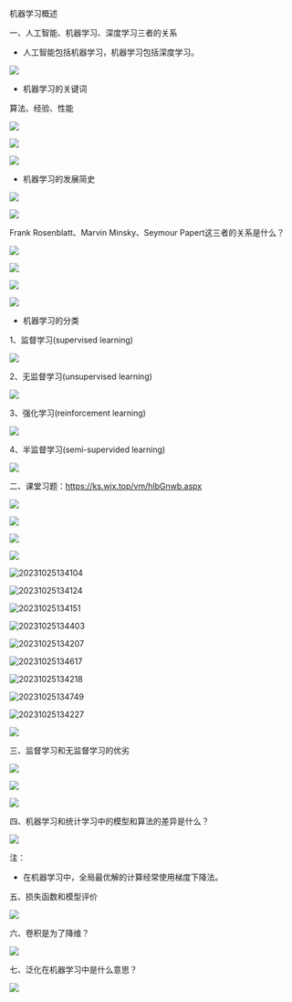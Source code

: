 机器学习概述

一、人工智能、机器学习、深度学习三者的关系

- 人工智能包括机器学习，机器学习包括深度学习。

![](https://vip2.loli.io/2023/10/25/9JhfSl32UEADn7c.webp)

- 机器学习的关键词

算法、经验、性能

![](https://vip2.loli.io/2023/10/25/CDjezIJZBcmipGH.webp)

![](https://vip2.loli.io/2023/10/25/VqP5siCgjWtn8Nf.webp)

![](https://vip2.loli.io/2023/10/25/oEd4pKhULGTsXPZ.webp)

- 机器学习的发展简史

![](https://vip2.loli.io/2023/10/25/nUpdcX5s9Na8my6.webp)

![](https://vip2.loli.io/2023/10/25/kAgBZbsDOwYS6NV.webp)

Frank Rosenblatt、Marvin Minsky、Seymour Papert这三者的关系是什么？

![](https://vip2.loli.io/2023/10/25/zwKpBIVHmuLbgEY.webp)

![](https://vip2.loli.io/2023/10/25/pPdAH15qsUjZBl9.webp)

![](https://vip2.loli.io/2023/10/25/Bmf7HiJRO69vNL2.webp)

![](https://vip2.loli.io/2023/10/25/THqY9ruAlNQGbO5.webp)

- 机器学习的分类

1、监督学习(supervised learning)

![](https://vip2.loli.io/2023/10/25/9opiAkf4TU8CNjl.webp)

2、无监督学习(unsupervised learning)

![](https://vip2.loli.io/2023/10/25/ITUpkxOCjaDg2bZ.webp)

3、强化学习(reinforcement learning)

![](https://vip2.loli.io/2023/10/25/b1kGBp9cQXaYeOo.webp)

4、半监督学习(semi-supervided learning)

![](https://vip2.loli.io/2023/10/25/Mqu6gE2VXWtfzoA.webp)

二、课堂习题：https://ks.wjx.top/vm/hlbGnwb.aspx

![](https://vip2.loli.io/2023/10/25/X4cOzJRe95rFtQP.webp)

![](https://vip2.loli.io/2023/10/25/CIF2vN5pfJnwtUe.webp)

![](https://vip2.loli.io/2023/10/25/QuEqdxJn8zKlv4S.webp)

![](https://vip2.loli.io/2023/10/25/irCpGt3TIDFQnlH.webp)

![20231025134104](https://vip2.loli.io/2023/10/25/8Yw6GVbEi4lnyP7.png)

![20231025134124](https://vip2.loli.io/2023/10/25/NitZbUkw51oxQrp.png)

![20231025134151](https://vip2.loli.io/2023/10/25/PovKOX9VEQFTqMz.png)

![20231025134403](https://vip2.loli.io/2023/10/25/mgbeNH7rpL3ZzlE.png)

![20231025134207](https://vip2.loli.io/2023/10/25/yzftdm7bHEnqZav.png)

![20231025134617](https://vip2.loli.io/2023/10/25/qts15fEehdIyKgi.png)

![20231025134218](https://vip2.loli.io/2023/10/25/uqf3bsYGdkKCPQU.png)

![20231025134749](https://vip2.loli.io/2023/10/25/T8guZIVXcaF71mi.png)

![20231025134227](https://vip2.loli.io/2023/10/25/NA5Jn7lLH2c4g1r.png)

![](https://vip2.loli.io/2023/10/25/Ehl3tm1GeVPdXND.webp)

三、监督学习和无监督学习的优劣

![](https://vip2.loli.io/2023/10/25/D7JVSvc2RaT1l3t.webp)

![](https://vip2.loli.io/2023/10/25/RckAiL7ywgMU4JN.webp)

![](https://vip2.loli.io/2023/10/25/TtLY7FKO8qkBXrC.webp)

四、机器学习和统计学习中的模型和算法的差异是什么？

![](https://vip2.loli.io/2023/10/25/orwZE6JlgPHXTCi.webp)

注：

- 在机器学习中，全局最优解的计算经常使用梯度下降法。

五、损失函数和模型评价

![](https://vip2.loli.io/2023/10/25/MudmsrUNy5Tob8H.webp)

六、卷积是为了降维？

![](https://vip2.loli.io/2023/10/25/oTUJMuEO42f5pCX.webp)

七、泛化在机器学习中是什么意思？

![](https://vip2.loli.io/2023/10/25/p8uK3G7ni2ShcDO.webp)